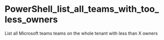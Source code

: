 # PowerShell_list_all_teams_with_too_less_owners
List all Microsoft teams teams on the whole tenant with less than X owners
